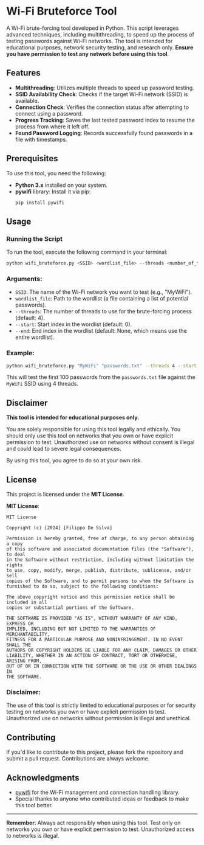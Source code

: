 
# Wi-Fi Bruteforce Tool

A Wi-Fi brute-forcing tool developed in Python. This script leverages advanced techniques, including multithreading, to speed up the process of testing passwords against Wi-Fi networks. The tool is intended for educational purposes, network security testing, and research only. **Ensure you have permission to test any network before using this tool**.

## Features

- **Multithreading**: Utilizes multiple threads to speed up password testing.
- **SSID Availability Check**: Checks if the target Wi-Fi network (SSID) is available.
- **Connection Check**: Verifies the connection status after attempting to connect using a password.
- **Progress Tracking**: Saves the last tested password index to resume the process from where it left off.
- **Found Password Logging**: Records successfully found passwords in a file with timestamps.

## Prerequisites

To use this tool, you need the following:

- **Python 3.x** installed on your system.
- **pywifi** library: Install it via pip:
  ```bash
  pip install pywifi
  ```

## Usage

### Running the Script

To run the tool, execute the following command in your terminal:

```bash
python wifi_bruteforce.py <SSID> <wordlist_file> --threads <number_of_threads> --start <start_index> --end <end_index>
```

### Arguments:

- `SSID`: The name of the Wi-Fi network you want to test (e.g., "MyWiFi").
- `wordlist_file`: Path to the wordlist (a file containing a list of potential passwords).
- `--threads`: The number of threads to use for the brute-forcing process (default: 4).
- `--start`: Start index in the wordlist (default: 0).
- `--end`: End index in the wordlist (default: None, which means use the entire wordlist).

### Example:

```bash
python wifi_bruteforce.py "MyWiFi" "passwords.txt" --threads 4 --start 0 --end 100
```

This will test the first 100 passwords from the `passwords.txt` file against the `MyWiFi` SSID using 4 threads.

## Disclaimer

**This tool is intended for educational purposes only.**

You are solely responsible for using this tool legally and ethically. You should only use this tool on networks that you own or have explicit permission to test. Unauthorized use on networks without consent is illegal and could lead to severe legal consequences.

By using this tool, you agree to do so at your own risk.

## License

This project is licensed under the **MIT License**.

**MIT License**:

```
MIT License

Copyright (c) [2024] [Filippo De Silva]

Permission is hereby granted, free of charge, to any person obtaining a copy
of this software and associated documentation files (the "Software"), to deal
in the Software without restriction, including without limitation the rights
to use, copy, modify, merge, publish, distribute, sublicense, and/or sell
copies of the Software, and to permit persons to whom the Software is
furnished to do so, subject to the following conditions:

The above copyright notice and this permission notice shall be included in all
copies or substantial portions of the Software.

THE SOFTWARE IS PROVIDED "AS IS", WITHOUT WARRANTY OF ANY KIND, EXPRESS OR
IMPLIED, INCLUDING BUT NOT LIMITED TO THE WARRANTIES OF MERCHANTABILITY,
FITNESS FOR A PARTICULAR PURPOSE AND NONINFRINGEMENT. IN NO EVENT SHALL THE
AUTHORS OR COPYRIGHT HOLDERS BE LIABLE FOR ANY CLAIM, DAMAGES OR OTHER
LIABILITY, WHETHER IN AN ACTION OF CONTRACT, TORT OR OTHERWISE, ARISING FROM,
OUT OF OR IN CONNECTION WITH THE SOFTWARE OR THE USE OR OTHER DEALINGS IN
THE SOFTWARE.
```

### Disclaimer:

The use of this tool is strictly limited to educational purposes or for security testing on networks you own or have explicit permission to test. Unauthorized use on networks without permission is illegal and unethical.

## Contributing

If you'd like to contribute to this project, please fork the repository and submit a pull request. Contributions are always welcome.

## Acknowledgments

- [pywifi](https://github.com/awkman/pywifi) for the Wi-Fi management and connection handling library.
- Special thanks to anyone who contributed ideas or feedback to make this tool better.

---

**Remember**: Always act responsibly when using this tool. Test only on networks you own or have explicit permission to test. Unauthorized access to networks is illegal.
